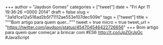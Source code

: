 
+++
author = "Jaydson Gomes"
categories = ["tweet"]
date = "Fri Apr 11 19:36:26 +0000 2014"
draft = false
slug = "3a1d1ce12a516ad2b5f71112ae553e107dec509e"
tags = ["tweet"]
title = """Bom artigo para quem quer..."""
tweet = true
micro = true
tweet_url = "https://twitter.com/jaydson/status/454704546422726656"
+++
Bom artigo para quem quer começar a brincar com #ES6 http://t.co/iJpZGrJsGc #JavaScript
